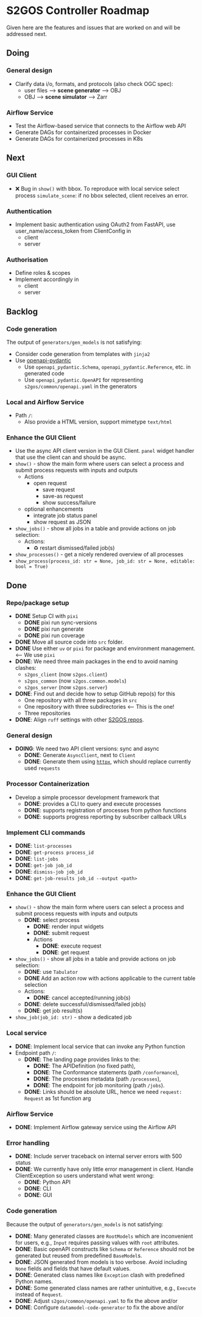 # S2GOS Controller Roadmap

Given here are the features and issues that are worked on and will be addressed next.

## Doing

### General design

- Clarify data i/o, formats, and protocols (also check OGC spec):
    - user files --> **scene generator** --> OBJ
    - OBJ --> **scene simulator** --> Zarr 

### Airflow Service

- Test the Airflow-based service that connects to the Airflow web API
- Generate DAGs for containerized processes in Docker
- Generate DAGs for containerized processes in K8s

## Next

### GUI Client

- ❌ Bug in `show()` with bbox. To reproduce with local service
  select process `simulate_scene`: if no bbox selected, 
  client receives an error. 

### Authentication

* Implement basic authentication using OAuth2 from FastAPI, 
  use user_name/access_token from ClientConfig in
    - client 
    - server

### Authorisation

* Define roles & scopes
* Implement accordingly in
    - client 
    - server

## Backlog

### Code generation

The output of `generators/gen_models` is not satisfying: 

- Consider code generation from templates with `jinja2`
- Use [openapi-pydantic](https://github.com/mike-oakley/openapi-pydantic)
    - Use `openapi_pydantic.Schema`, `openapi_pydantic.Reference`, etc. in generated code
    - Use `openapi_pydantic.OpenAPI` for representing `s2gos/common/openapi.yaml` in 
      the generators

### Local and Airflow Service

- Path `/`:
    - Also provide a HTML version, support mimetype `text/html`

### Enhance the GUI Client

- Use the async API client version in the GUI Client.
  `panel` widget handler that use the client can and should be async.
- `show()` - show the main form where users can select a process 
  and submit process requests with inputs and outputs
    - Actions
      - open request 
        - save request 
        - save-as request
        - show success/failure
    - optional enhancements
        - integrate job status panel
        - show request as JSON
- `show_jobs()` - show all jobs in a table and provide actions on job selection: 
    - Actions:
        - ♻️️ restart dismissed/failed job(s)
- `show_processes()` - get a nicely rendered overview of all processes 
- `show_process(process_id: str = None, job_id: str = None, editable: bool = True)`


## Done

### Repo/package setup

* **DONE** Setup CI with `pixi`
    - **DONE** pixi run sync-versions
    - **DONE** pixi run generate
    - **DONE** pixi run coverage
* **DONE** Move all source code into `src` folder.
* **DONE** Use either `uv` or `pixi` for package and environment management. <-- We use `pixi`
* **DONE**: We need three main packages in the end to avoid naming clashes:
    - `s2gos_client` (now `s2gos.client`)
    - `s2gos_common` (now `s2gos.common.models`)
    - `s2gos_server` (now `s2gos.server`)
* **DONE**: Find out and decide how to setup GitHub repo(s) for this
    - One repository with all three packages in `src`
    - One repository with three subdirectories  <-- This is the one!
    - Three repositories 
* **DONE**: Align `ruff` settings with other [S2GOS repos](https://github.com/s2gos-dev).

### General design

- **DOING**: We need two API client versions: sync and async
    - **DONE**: Generate `AsyncClient`, next to `Client` 
    - **DONE**: Generate them using [`httpx`](https://github.com/encode/httpx), which 
      should replace currently used `requests`

### Processor Containerization

- Develop a simple processor development framework that
    - **DONE**: provides a CLI to query and execute processes   
    - **DONE**: supports registration of processes from python functions  
    - **DONE**: supports progress reporting by subscriber callback URLs 

### Implement CLI commands

- **DONE**: `list-processes`
- **DONE**: `get-process process_id`
- **DONE**: `list-jobs`
- **DONE**: `get-job job_id`
- **DONE**: `dismiss-job job_id`
- **DONE**: `get-job-results job_id --output <path>` 

### Enhance the GUI Client

- `show()` - show the main form where users can select a process 
  and submit process requests with inputs and outputs
  - **DONE**: select process
    - **DONE**: render input widgets
    - **DONE**: submit request
    - Actions
        - **DONE**: execute request 
        - **DONE**: get request 
- `show_jobs()` - show all jobs in a table and provide actions on job selection: 
    - **DONE**: use `Tabulator`
    - **DONE** Add an action row with actions applicable to the current table selection
    - Actions:
        - **DONE**: cancel accepted/running job(s)
    - **DONE**: delete successful/dismissed/failed job(s)
    - **DONE**: get job result(s)
- `show_job(job_id: str)` - show a dedicated job

### Local service

- **DONE**: Implement local service that can invoke any Python function
- Endpoint path `/`:
  - **DONE**: The landing page provides links to the:
    * **DONE**: The APIDefinition (no fixed path),
    * **DONE**: The Conformance statements (path `/conformance`),
    * **DONE**: The processes metadata (path `/processes`),
    * **DONE**: The endpoint for job monitoring (path `/jobs`).
  - **DONE**: Links should be absolute URL, hence we need `request: Request` as 1st function arg

### Airflow Service

- **DONE**: Implement Airflow gateway service using the Airflow API

### Error handling

* **DONE**: Include server traceback on internal server errors with 500 status
* **DONE**: We currently have only little error management in client. 
  Handle ClientException so users understand what went wrong:
  - **DONE**: Python API
  - **DONE**: CLI
  - **DONE**: GUI

### Code generation

Because the output of `generators/gen_models` is not satisfying: 

- **DONE**: Many generated classes are `RootModels` which are inconvenient for users, e.g.,
  `Input` requires passing values with `root` attributes.
- **DONE**: Basic openAPI constructs like `Schema` or `Reference` should not be  
  generated but reused from predefined `BaseModel`s.
- **DONE**: JSON generated from models is too verbose. Avoid including `None` fields and 
  fields that have default values.
- **DONE**: Generated class names like `Exception` clash with predefined Python names.
- **DONE**: Some generated class names are rather unintuitive, e.g., 
   `Execute` instead of `Request`.
- **DONE**: Adjust `s2gos/common/openapi.yaml` to fix the above and/or
- **DONE**: Configure `datamodel-code-generator` to fix the above and/or
